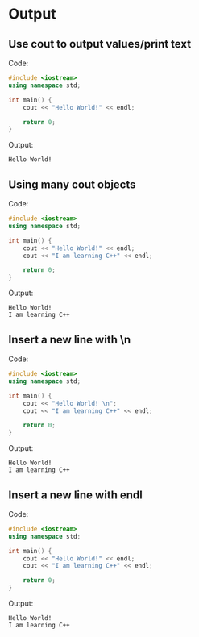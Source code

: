 # Output

## Use cout to output values/print text

Code:

```cpp
#include <iostream>
using namespace std;

int main() {
    cout << "Hello World!" << endl;

    return 0;
}
```

Output:

```text
Hello World!
```

## Using many cout objects

Code:

```cpp
#include <iostream>
using namespace std;

int main() {
    cout << "Hello World!" << endl;
    cout << "I am learning C++" << endl;

    return 0;
}
```

Output:

```text
Hello World!
I am learning C++
```

## Insert a new line with \n

Code:

```cpp
#include <iostream>
using namespace std;

int main() {
    cout << "Hello World! \n";
    cout << "I am learning C++" << endl;

    return 0;
}
```

Output:

```text
Hello World!
I am learning C++
```

## Insert a new line with endl

Code:

```cpp
#include <iostream>
using namespace std;

int main() {
    cout << "Hello World!" << endl;
    cout << "I am learning C++" << endl;

    return 0;
}
```

Output:

```text
Hello World!
I am learning C++
```
